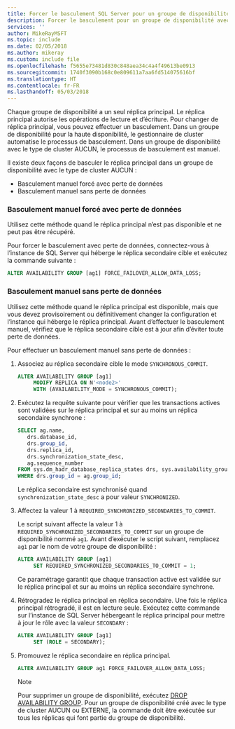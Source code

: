 ```yaml
---
title: Forcer le basculement SQL Server pour un groupe de disponibilité
description: Forcer le basculement pour un groupe de disponibilité avec le type de cluster AUCUN
services: ''
author: MikeRayMSFT
ms.topic: include
ms.date: 02/05/2018
ms.author: mikeray
ms.custom: include file
ms.openlocfilehash: f5655e73481d830c848aea34c4a4f49613be0913
ms.sourcegitcommit: 1740f3090b168c0e809611a7aa6fd514075616bf
ms.translationtype: HT
ms.contentlocale: fr-FR
ms.lasthandoff: 05/03/2018
---
```

Chaque groupe de disponibilité a un seul réplica principal. Le réplica principal autorise les opérations de lecture et d’écriture. Pour changer de réplica principal, vous pouvez effectuer un basculement. Dans un groupe de disponibilité pour la haute disponibilité, le gestionnaire de cluster automatise le processus de basculement. Dans un groupe de disponibilité avec le type de cluster AUCUN, le processus de basculement est manuel. 

Il existe deux façons de basculer le réplica principal dans un groupe de disponibilité avec le type de cluster AUCUN :

- Basculement manuel forcé avec perte de données
- Basculement manuel sans perte de données

### <a name="forced-manual-failover-with-data-loss"></a>Basculement manuel forcé avec perte de données

Utilisez cette méthode quand le réplica principal n’est pas disponible et ne peut pas être récupéré. 

Pour forcer le basculement avec perte de données, connectez-vous à l’instance de SQL Server qui héberge le réplica secondaire cible et exécutez la commande suivante :

```SQL
ALTER AVAILABILITY GROUP [ag1] FORCE_FAILOVER_ALLOW_DATA_LOSS;
```

### <a name="manual-failover-without-data-loss"></a>Basculement manuel sans perte de données

Utilisez cette méthode quand le réplica principal est disponible, mais que vous devez provisoirement ou définitivement changer la configuration et l’instance qui héberge le réplica principal. Avant d’effectuer le basculement manuel, vérifiez que le réplica secondaire cible est à jour afin d’éviter toute perte de données. 

Pour effectuer un basculement manuel sans perte de données :

1. Associez au réplica secondaire cible le mode `SYNCHRONOUS_COMMIT`.

   ```SQL
   ALTER AVAILABILITY GROUP [ag1] 
        MODIFY REPLICA ON N'<node2>' 
        WITH (AVAILABILITY_MODE = SYNCHRONOUS_COMMIT);
   ```

2. Exécutez la requête suivante pour vérifier que les transactions actives sont validées sur le réplica principal et sur au moins un réplica secondaire synchrone : 

   ```SQL
   SELECT ag.name, 
      drs.database_id, 
      drs.group_id, 
      drs.replica_id, 
      drs.synchronization_state_desc, 
      ag.sequence_number
   FROM sys.dm_hadr_database_replica_states drs, sys.availability_groups ag
   WHERE drs.group_id = ag.group_id; 
   ```

   Le réplica secondaire est synchronisé quand `synchronization_state_desc` a pour valeur `SYNCHRONIZED`.

3. Affectez la valeur 1 à `REQUIRED_SYNCHRONIZED_SECONDARIES_TO_COMMIT`.

   Le script suivant affecte la valeur 1 à `REQUIRED_SYNCHRONIZED_SECONDARIES_TO_COMMIT` sur un groupe de disponibilité nommé `ag1`. Avant d’exécuter le script suivant, remplacez `ag1` par le nom de votre groupe de disponibilité :

   ```SQL
   ALTER AVAILABILITY GROUP [ag1] 
        SET REQUIRED_SYNCHRONIZED_SECONDARIES_TO_COMMIT = 1;
   ```

   Ce paramétrage garantit que chaque transaction active est validée sur le réplica principal et sur au moins un réplica secondaire synchrone. 

4. Rétrogradez le réplica principal en réplica secondaire. Une fois le réplica principal rétrogradé, il est en lecture seule. Exécutez cette commande sur l’instance de SQL Server hébergeant le réplica principal pour mettre à jour le rôle avec la valeur `SECONDARY` :

   ```SQL
   ALTER AVAILABILITY GROUP [ag1] 
        SET (ROLE = SECONDARY); 
   ```

5. Promouvez le réplica secondaire en réplica principal. 

   ```SQL
   ALTER AVAILABILITY GROUP ag1 FORCE_FAILOVER_ALLOW_DATA_LOSS; 
   ```  

   > [!NOTE] 
   > Pour supprimer un groupe de disponibilité, exécutez [DROP AVAILABILITY GROUP](https://docs.microsoft.com/en-us/sql/t-sql/statements/drop-availability-group-transact-sql). Pour un groupe de disponibilité créé avec le type de cluster AUCUN ou EXTERNE, la commande doit être exécutée sur tous les réplicas qui font partie du groupe de disponibilité.